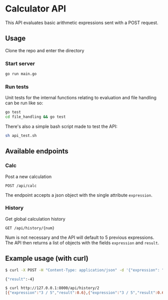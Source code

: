 # Calculator API
This API evaluates basic arithmetic expressions sent with a POST request.

## Usage
Clone the repo and enter the directory
### Start server
```bash
go run main.go
```

### Run tests
Unit tests for the internal functions relating to evaluation and file handling can be run like so:
```bash
go test
cd file_handling && go test
```

There's also a simple bash script made to test the API:
```bash
sh api_test.sh
```
## Available endpoints
### Calc
Post a new calculation
```
POST /api/calc
```
The endpoint accepts a json object with the single attribute `expression`. 

### History
Get global calculation history
```
GET /api/history/{num}
```
Num is not necessary and the API will default to 5 previous expressions. The API then returns a list of objects with the fields `expression` and `result`.  

## Example usage (with curl)
```bash
$ curl -X POST -H "Content-Type: application/json" -d '{"expression": "-1 * (2 * 6 / 3)"}' http://127.0.0.1:8000/api/calc/

{"result":-4}
```

```bash
$ curl http://127.0.0.1:8000/api/history/2
[{"expression":"3 / 5","result":0.6},{"expression":"3 / 5","result":0.6}]
```
